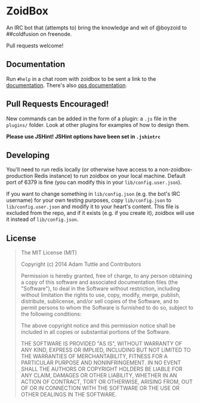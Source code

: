 # ZoidBox

An IRC bot that (attempts to) bring the knowledge and wit of @boyzoid to ##coldfusion on freenode.

Pull requests welcome!

## Documentation

Run `#help` in a chat room with zoidbox to be sent a link to the [documentation](https://github.com/atuttle/zoidbox/blob/master/help.md). There's also [ops documentation](https://github.com/atuttle/zoidbox/blob/master/opshelp.md).

## Pull Requests Encouraged!

New commands can be added in the form of a plugin: a `.js` file in the `plugins/` folder. Look at other plugins for examples of how to design them.

**Please use JSHint! JSHint options have been set in `.jshintrc`**

## Developing

You'll need to run redis locally (or otherwise have access to a non-zoidbox-production Redis instance) to run zoidbox on your local machine. Default port of 6379 is fine (you can modify this in your `lib/config.user.json`).

If you want to change something in `lib/config.json` (e.g. the bot's IRC username) for your own testing purposes, copy `lib/config.json` to `lib/config.user.json` and modify it to your heart's content. This file is excluded from the repo, and if it exists (e.g. if you create it), zoidbox will use it instead of `lib/config.json`.

## License

>The MIT License (MIT)
>
>Copyright (c) 2014 Adam Tuttle and Contributors
>
>Permission is hereby granted, free of charge, to any person obtaining a copy of this software and associated documentation files (the "Software"), to deal in the Software without restriction, including without limitation the rights to use, copy, modify, merge, publish, distribute, sublicense, and/or sell copies of the Software, and to permit persons to whom the Software is furnished to do so, subject to the following conditions:
>
>The above copyright notice and this permission notice shall be included in all copies or substantial portions of the Software.
>
>THE SOFTWARE IS PROVIDED "AS IS", WITHOUT WARRANTY OF ANY KIND, EXPRESS OR IMPLIED, INCLUDING BUT NOT LIMITED TO THE WARRANTIES OF MERCHANTABILITY, FITNESS FOR A PARTICULAR PURPOSE AND NONINFRINGEMENT. IN NO EVENT SHALL THE AUTHORS OR COPYRIGHT HOLDERS BE LIABLE FOR ANY CLAIM, DAMAGES OR OTHER LIABILITY, WHETHER IN AN ACTION OF CONTRACT, TORT OR OTHERWISE, ARISING FROM, OUT OF OR IN CONNECTION WITH THE SOFTWARE OR THE USE OR OTHER DEALINGS IN THE SOFTWARE.
